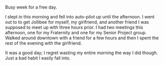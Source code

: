 Busy week for a free day.

I slept in this morning and fell into auto-pilot up until the afternoon.
I went out to to get Jollibee for myself, my girlfriend, and another friend I was supposed to meet up with three hours prior.
I had two meetings this afternoon, one for my Fraternity and one for my Senior Project group. 
Walked around downtown with a friend for a few hours and then I spent the rest of the evening with the girlfriend. 

It was a good day; I regret wasting my entire morning the way I did though.
Just a bad habit I easily fall into.
